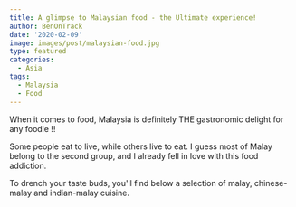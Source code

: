 ```yaml
---
title: A glimpse to Malaysian food - the Ultimate experience!
author: BenOnTrack
date: '2020-02-09'
image: images/post/malaysian-food.jpg
type: featured
categories:
  - Asia
tags:
  - Malaysia
  - Food
---
```


When it comes to food, Malaysia is definitely THE gastronomic delight for any foodie !!

Some people eat to live, while others live to eat. I guess most of Malay belong to the second group, and I already fell in love with this food addiction.

To drench your taste buds, you'll find below a selection of malay, chinese-malay and indian-malay cuisine.

